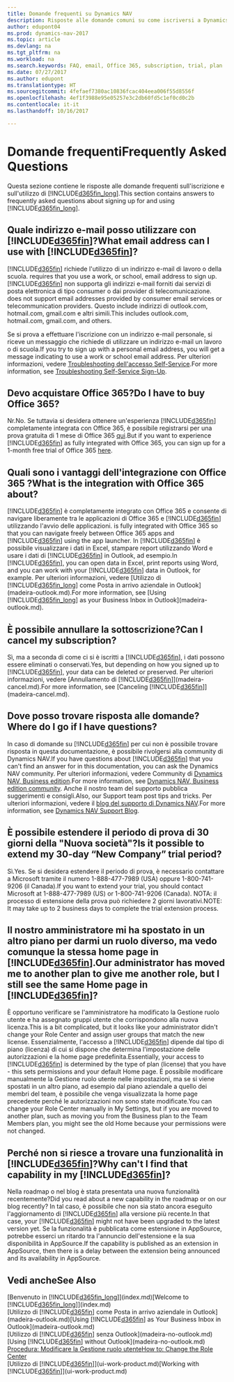```yaml
---
title: Domande frequenti su Dynamics NAV
description: Risposte alle domande comuni su come iscriversi a Dynamics NAV e cosa fare per iniziare.
author: edupont04
ms.prod: dynamics-nav-2017
ms.topic: article
ms.devlang: na
ms.tgt_pltfrm: na
ms.workload: na
ms.search.keywords: FAQ, email, Office 365, subscription, trial, plan
ms.date: 07/27/2017
ms.author: edupont
ms.translationtype: HT
ms.sourcegitcommit: 4fefaef7380ac10836fcac404eea006f55d8556f
ms.openlocfilehash: 4ef1f3988e95e05257e3c2db60fd5c1ef0cd0c2b
ms.contentlocale: it-it
ms.lasthandoff: 10/16/2017

---
```

# <a name="frequently-asked-questions"></a><span data-ttu-id="c01c9-103">Domande frequenti</span><span class="sxs-lookup"><span data-stu-id="c01c9-103">Frequently Asked Questions</span></span>
<span data-ttu-id="c01c9-104">Questa sezione contiene le risposte alle domande frequenti sull'iscrizione e sull'utilizzo di [!INCLUDE[d365fin_long](includes/d365fin_long_md.md)].</span><span class="sxs-lookup"><span data-stu-id="c01c9-104">This section contains answers to frequently asked questions about signing up for and using [!INCLUDE[d365fin_long](includes/d365fin_long_md.md)].</span></span>  

## <a name="what-email-address-can-i-use-with-included365finincludesd365finmdmd"></a><span data-ttu-id="c01c9-105">Quale indirizzo e-mail posso utilizzare con [!INCLUDE[d365fin](includes/d365fin_md.md)]?</span><span class="sxs-lookup"><span data-stu-id="c01c9-105">What email address can I use with [!INCLUDE[d365fin](includes/d365fin_md.md)]?</span></span>
[!INCLUDE[d365fin](includes/d365fin_md.md)]<span data-ttu-id="c01c9-106"> richiede l'utilizzo di un indirizzo e-mail di lavoro o della scuola.</span><span class="sxs-lookup"><span data-stu-id="c01c9-106"> requires that you use a work, or school, email address to sign up.</span></span> [!INCLUDE[d365fin](includes/d365fin_md.md)]<span data-ttu-id="c01c9-107"> non supporta gli indirizzi e-mail forniti dai servizi di posta elettronica di tipo consumer o dai provider di telecomunicazione.</span><span class="sxs-lookup"><span data-stu-id="c01c9-107"> does not support email addresses provided by consumer email services or telecommunication providers.</span></span> <span data-ttu-id="c01c9-108">Questo include indirizzi di outlook.com, hotmail.com, gmail.com e altri simili.</span><span class="sxs-lookup"><span data-stu-id="c01c9-108">This includes outlook.com, hotmail.com, gmail.com, and others.</span></span>  

<span data-ttu-id="c01c9-109">Se si prova a effettuare l'iscrizione con un indirizzo e-mail personale, si riceve un messaggio che richiede di utilizzare un indirizzo e-mail un lavoro o di scuola.</span><span class="sxs-lookup"><span data-stu-id="c01c9-109">If you try to sign up with a personal email address, you will get a message indicating to use a work or school email address.</span></span> <span data-ttu-id="c01c9-110">Per ulteriori informazioni, vedere [Troubleshooting dell'accesso Self-Service](ui-troubleshoot-self-signup.md).</span><span class="sxs-lookup"><span data-stu-id="c01c9-110">For more information, see [Troubleshooting Self-Service Sign-Up](ui-troubleshoot-self-signup.md).</span></span>  

## <a name="do-i-have-to-buy-office-365"></a><span data-ttu-id="c01c9-111">Devo acquistare Office 365?</span><span class="sxs-lookup"><span data-stu-id="c01c9-111">Do I have to buy Office 365?</span></span>
<span data-ttu-id="c01c9-112">Nr.</span><span class="sxs-lookup"><span data-stu-id="c01c9-112">No.</span></span> <span data-ttu-id="c01c9-113">Se tuttavia si desidera ottenere un'esperienza [!INCLUDE[d365fin](includes/d365fin_md.md)] completamente integrata con Office 365, è possibile registrarsi per una prova gratuita di 1 mese di Office 365 [qui](https://products.office.com/try).</span><span class="sxs-lookup"><span data-stu-id="c01c9-113">But if you want to experience [!INCLUDE[d365fin](includes/d365fin_md.md)] as fully integrated with Office 365, you can sign up for a 1-month free trial of Office 365 [here](https://products.office.com/try).</span></span>  

## <a name="what-is-the-integration-with-office-365-about"></a><span data-ttu-id="c01c9-114">Quali sono i vantaggi dell'integrazione con Office 365 ?</span><span class="sxs-lookup"><span data-stu-id="c01c9-114">What is the integration with Office 365 about?</span></span>
[!INCLUDE[d365fin](includes/d365fin_md.md)]<span data-ttu-id="c01c9-115"> è completamente integrato con Office 365 e consente di navigare liberamente tra le applicazioni di Office 365 e [!INCLUDE[d365fin](includes/d365fin_md.md)] utilizzando l'avvio delle applicazioni.</span><span class="sxs-lookup"><span data-stu-id="c01c9-115"> is fully integrated with Office 365 so that you can navigate freely between Office 365 apps and [!INCLUDE[d365fin](includes/d365fin_md.md)] using the app launcher.</span></span> <span data-ttu-id="c01c9-116">In [!INCLUDE[d365fin](includes/d365fin_md.md)] è possibile visualizzare i dati in Excel, stampare report utilizzando Word e usare i dati di [!INCLUDE[d365fin](includes/d365fin_md.md)] in Outlook, ad esempio.</span><span class="sxs-lookup"><span data-stu-id="c01c9-116">In [!INCLUDE[d365fin](includes/d365fin_md.md)], you can open data in Excel, print reports using Word, and you can work with your [!INCLUDE[d365fin](includes/d365fin_md.md)] data in Outlook, for example.</span></span> <span data-ttu-id="c01c9-117">Per ulteriori informazioni, vedere [Utilizzo di [!INCLUDE[d365fin_long](includes/d365fin_long_md.md)] come Posta in arrivo aziendale in Outlook](madeira-outlook.md).</span><span class="sxs-lookup"><span data-stu-id="c01c9-117">For more information, see [Using [!INCLUDE[d365fin_long](includes/d365fin_long_md.md)] as your Business Inbox in Outlook](madeira-outlook.md).</span></span>  

## <a name="can-i-cancel-my-subscription"></a><span data-ttu-id="c01c9-118">È possibile annullare la sottoscrizione?</span><span class="sxs-lookup"><span data-stu-id="c01c9-118">Can I cancel my subscription?</span></span>
<span data-ttu-id="c01c9-119">Sì, ma a seconda di come ci si è iscritti a [!INCLUDE[d365fin](includes/d365fin_md.md)], i dati possono essere eliminati o conservati.</span><span class="sxs-lookup"><span data-stu-id="c01c9-119">Yes, but depending on how you signed up to [!INCLUDE[d365fin](includes/d365fin_md.md)], your data can be deleted or preserved.</span></span> <span data-ttu-id="c01c9-120">Per ulteriori informazioni, vedere [Annullamento di [!INCLUDE[d365fin](includes/d365fin_md.md)]](madeira-cancel.md).</span><span class="sxs-lookup"><span data-stu-id="c01c9-120">For more information, see [Canceling [!INCLUDE[d365fin](includes/d365fin_md.md)]](madeira-cancel.md).</span></span>  

## <a name="where-do-i-go-if-i-have-questions"></a><span data-ttu-id="c01c9-121">Dove posso trovare risposta alle domande?</span><span class="sxs-lookup"><span data-stu-id="c01c9-121">Where do I go if I have questions?</span></span>
<span data-ttu-id="c01c9-122">In caso di domande su [!INCLUDE[d365fin](includes/d365fin_md.md)] per cui non è possibile trovare risposta in questa documentazione, è possibile rivolgersi alla community di Dynamics NAV.</span><span class="sxs-lookup"><span data-stu-id="c01c9-122">If you have questions about [!INCLUDE[d365fin](includes/d365fin_md.md)] that you can't find an answer for in this documentation, you can ask the Dynamics NAV community.</span></span> <span data-ttu-id="c01c9-123">Per ulteriori informazioni, vedere Community di [Dynamics NAV, Business edition](https://community.dynamics.com/business).</span><span class="sxs-lookup"><span data-stu-id="c01c9-123">For more information, see [Dynamics NAV, Business edition community](https://community.dynamics.com/business).</span></span> <span data-ttu-id="c01c9-124">Anche il nostro team del supporto pubblica suggerimenti e consigli.</span><span class="sxs-lookup"><span data-stu-id="c01c9-124">Also, our Support team post tips and tricks.</span></span> <span data-ttu-id="c01c9-125">Per ulteriori informazioni, vedere il [blog del supporto di Dynamics NAV](https://blogs.msdn.microsoft.com/dyn365finsupport).</span><span class="sxs-lookup"><span data-stu-id="c01c9-125">For more information, see [Dynamics NAV Support Blog](https://blogs.msdn.microsoft.com/dyn365finsupport).</span></span>  

## <a name="is-it-possible-to-extend-my-30-day-new-company-trial-period"></a><span data-ttu-id="c01c9-126">È possibile estendere il periodo di prova di 30 giorni della "Nuova società"?</span><span class="sxs-lookup"><span data-stu-id="c01c9-126">Is it possible to extend my 30-day “New Company” trial period?</span></span>
<span data-ttu-id="c01c9-127">Sì.</span><span class="sxs-lookup"><span data-stu-id="c01c9-127">Yes.</span></span> <span data-ttu-id="c01c9-128">Se si desidera estendere il periodo di prova, è necessario contattare a Microsoft tramite il numero 1-888-477-7989 (USA) oppure 1-800-741-9206 (il Canada).</span><span class="sxs-lookup"><span data-stu-id="c01c9-128">If you want to extend your trial, you should contact Microsoft at 1-888-477-7989 (US) or 1-800-741-9206 (Canada).</span></span> <span data-ttu-id="c01c9-129">NOTA: il processo di estensione della prova può richiedere 2 giorni lavorativi.</span><span class="sxs-lookup"><span data-stu-id="c01c9-129">NOTE:  It may take up to 2 business days to complete the trial extension process.</span></span>  

## <a name="our-administrator-has-moved-me-to-another-plan-to-give-me-another-role-but-i-still-see-the-same-home-page-in-included365finincludesd365finmdmd"></a><span data-ttu-id="c01c9-130">Il nostro amministratore mi ha spostato in un altro piano per darmi un ruolo diverso, ma vedo comunque la stessa home page in [!INCLUDE[d365fin](includes/d365fin_md.md)].</span><span class="sxs-lookup"><span data-stu-id="c01c9-130">Our administrator has moved me to another plan to give me another role, but I still see the same Home page in [!INCLUDE[d365fin](includes/d365fin_md.md)]?</span></span>
<span data-ttu-id="c01c9-131">È opportuno verificare se l'amministratore ha modificato la Gestione ruolo utente e ha assegnato gruppi utente che corrispondono alla nuova licenza.</span><span class="sxs-lookup"><span data-stu-id="c01c9-131">This is a bit complicated, but it looks like your administrator didn't change your Role Center and assign user groups that match the new license.</span></span> <span data-ttu-id="c01c9-132">Essenzialmente, l'accesso a [!INCLUDE[d365fin](includes/d365fin_md.md)] dipende dal tipo di piano (licenza) di cui si dispone che determina l'impostazione delle autorizzazioni e la home page predefinita.</span><span class="sxs-lookup"><span data-stu-id="c01c9-132">Essentially, your access to [!INCLUDE[d365fin](includes/d365fin_md.md)] is determined by the type of plan (license) that you have - this sets permissions and your default Home page.</span></span> <span data-ttu-id="c01c9-133">È possibile modificare manualmente la Gestione ruolo utente nelle impostazioni, ma se si viene spostati in un altro piano, ad esempio dal piano aziendale a quello dei membri del team, è possibile che venga visualizzata la home page precedente perché le autorizzazioni non sono state modificate.</span><span class="sxs-lookup"><span data-stu-id="c01c9-133">You can change your Role Center manually in My Settings, but if you are moved to another plan, such as moving you from the Business plan to the Team Members plan, you might see the old Home because your permissions were not changed.</span></span>  

## <a name="why-cant-i-find-that-capability-in-my-included365finincludesd365finmdmd"></a><span data-ttu-id="c01c9-134">Perché non si riesce a trovare una funzionalità in [!INCLUDE[d365fin](includes/d365fin_md.md)]?</span><span class="sxs-lookup"><span data-stu-id="c01c9-134">Why can't I find that capability in my [!INCLUDE[d365fin](includes/d365fin_md.md)]?</span></span>
<span data-ttu-id="c01c9-135">Nella roadmap o nel blog è stata presentata una nuova funzionalità recentemente?</span><span class="sxs-lookup"><span data-stu-id="c01c9-135">Did you read about a new capability in the roadmap or on our blog recently?</span></span> <span data-ttu-id="c01c9-136">In tal caso, è possibile che non sia stato ancora eseguito l'aggiornamento di [!INCLUDE[d365fin](includes/d365fin_md.md)] alla versione più recente.</span><span class="sxs-lookup"><span data-stu-id="c01c9-136">In that case, your [!INCLUDE[d365fin](includes/d365fin_md.md)] might not have been upgraded to the latest version yet.</span></span> <span data-ttu-id="c01c9-137">Se la funzionalità è pubblicata come estensione in AppSource, potrebbe esserci un ritardo tra l'annuncio dell'estensione e la sua disponibilità in AppSource.</span><span class="sxs-lookup"><span data-stu-id="c01c9-137">If the capability is published as an extension in AppSource, then there is a delay between the extension being announced and its availability in AppSource.</span></span>

## <a name="see-also"></a><span data-ttu-id="c01c9-138">Vedi anche</span><span class="sxs-lookup"><span data-stu-id="c01c9-138">See Also</span></span>
<span data-ttu-id="c01c9-139">[Benvenuto in [!INCLUDE[d365fin_long](includes/d365fin_long_md.md)]](index.md)</span><span class="sxs-lookup"><span data-stu-id="c01c9-139">[Welcome to [!INCLUDE[d365fin_long](includes/d365fin_long_md.md)]](index.md)</span></span>  
<span data-ttu-id="c01c9-140">[Utilizzo di [!INCLUDE[d365fin](includes/d365fin_md.md)] come Posta in arrivo aziendale in Outlook](madeira-outlook.md)</span><span class="sxs-lookup"><span data-stu-id="c01c9-140">[Using [!INCLUDE[d365fin](includes/d365fin_md.md)] as Your Business Inbox in Outlook](madeira-outlook.md)</span></span>  
<span data-ttu-id="c01c9-141">[Utilizzo di [!INCLUDE[d365fin](includes/d365fin_md.md)] senza Outlook](madeira-no-outlook.md)</span><span class="sxs-lookup"><span data-stu-id="c01c9-141">[Using [!INCLUDE[d365fin](includes/d365fin_md.md)] without Outlook](madeira-no-outlook.md)</span></span>  
[<span data-ttu-id="c01c9-142">Procedura: Modificare la Gestione ruolo utente</span><span class="sxs-lookup"><span data-stu-id="c01c9-142">How to: Change the Role Center</span></span>](change-role.md)  
<span data-ttu-id="c01c9-143">[Utilizzo di [!INCLUDE[d365fin](includes/d365fin_md.md)]](ui-work-product.md)</span><span class="sxs-lookup"><span data-stu-id="c01c9-143">[Working with [!INCLUDE[d365fin](includes/d365fin_md.md)]](ui-work-product.md)</span></span>  

